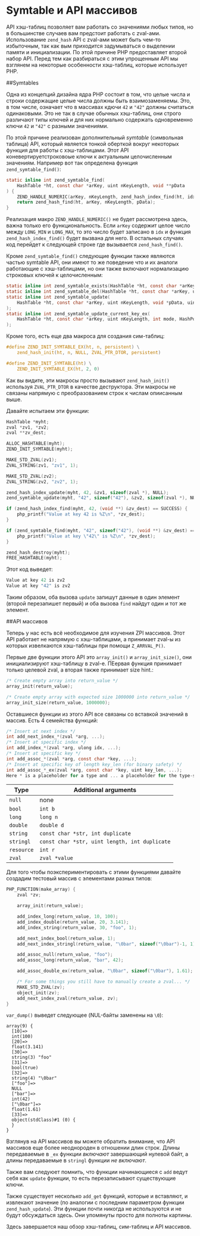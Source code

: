 # Symtable и API массивов

API хэш-таблиц позволяет вам работать со значениями любых типов, но в большинстве случаев вам предстоит работать с zval-ами. Использование `zend_hash` API с zval-ами может быть чем-то избыточным, так как вым приходится задумываться о выделении памяти и инициализации. По этой причине PHP предоставляет второй набор API. Перед тем как разбираться с этим упрощенным API мы взглянем на некоторые особенности хэш-таблиц, которые использует PHP.

##Symtables

Одна из концепций дизайна ядра PHP состоит в том, что целые числа и строки содержащие целые числа должны быть взаимозаменяемы. Это, в том числе, означает что в массивах кдючи `42` и `"42"` должны считаться одинаковыми. Это не так в случае обычных хэш-таблиц, они строго различают типы ключей и для них нормально содержать одновременно ключи `42` и `"42"` с разными значениями.

По этой причине реализован дополнительный *symtable* (символьная таблица) API, который является тонкой оберткой вокруг некоторых функция для работы с хэш-таблицами. Этот API коневертируетстроковоые ключи к актуальным целочисленным значениям. Например вот так определена функция `zend_symtable_find()`:
```c
static inline int zend_symtable_find(
    HashTable *ht, const char *arKey, uint nKeyLength, void **pData
) {
    ZEND_HANDLE_NUMERIC(arKey, nKeyLength, zend_hash_index_find(ht, idx, pData));
    return zend_hash_find(ht, arKey, nKeyLength, pData);
}
```
Реализация макро `ZEND_HANDLE_NUMERIC()` не будет рассмотрена здесь, важна только его функциональность. Если `arKey` содержит целое число между `LONG_MIN` и `LONG_MAX`, то это число будет записано в `idx` и функция `zend_hash_index_find()` будет вызвана для него. В остальных случаях код перейдет к следующей строке где вызывается `zend_hash_find()`.

Кроме `zend_symtable_find()` следующие функции также являются частью symtable API,  они имеют то же поведение что и их аналоги работающие с хэш-таблицами, но они также включают нормализацию строковых ключей к целочисленным:
```c
static inline int zend_symtable_exists(HashTable *ht, const char *arKey, uint nKeyLength);
static inline int zend_symtable_del(HashTable *ht, const char *arKey, uint nKeyLength);
static inline int zend_symtable_update(
    HashTable *ht, const char *arKey, uint nKeyLength, void *pData, uint nDataSize, void **pDest
);
static inline int zend_symtable_update_current_key_ex(
    HashTable *ht, const char *arKey, uint nKeyLength, int mode, HashPosition *pos
);
```
Кроме того, есть еще два макроса для создания сим-таблиц:
```c
#define ZEND_INIT_SYMTABLE_EX(ht, n, persistent) \
    zend_hash_init(ht, n, NULL, ZVAL_PTR_DTOR, persistent)

#define ZEND_INIT_SYMTABLE(ht) \
    ZEND_INIT_SYMTABLE_EX(ht, 2, 0)
```
Как вы видите, эти макросы просто вызывают `zend_hash_init()` используя `ZVAL_PTR_DTOR` в качестве деструктора. Эти макросы не связаны напрямую с преобразованием строк к числам опиисанным выше.

Давайте испытаем эти функции:
```c
HashTable *myht;
zval *zv1, *zv2;
zval **zv_dest;

ALLOC_HASHTABLE(myht);
ZEND_INIT_SYMTABLE(myht);

MAKE_STD_ZVAL(zv1);
ZVAL_STRING(zv1, "zv1", 1);

MAKE_STD_ZVAL(zv2);
ZVAL_STRING(zv2, "zv2", 1);

zend_hash_index_update(myht, 42, &zv1, sizeof(zval *), NULL);
zend_symtable_update(myht, "42", sizeof("42"), &zv2, sizeof(zval *), NULL);

if (zend_hash_index_find(myht, 42, (void **) &zv_dest) == SUCCESS) {
    php_printf("Value at key 42 is %Z\n", *zv_dest);
}

if (zend_symtable_find(myht, "42", sizeof("42"), (void **) &zv_dest) == SUCCESS) {
    php_printf("Value at key \"42\" is %Z\n", *zv_dest);
}

zend_hash_destroy(myht);
FREE_HASHTABLE(myht);
```
Этот код выведет:
```c
Value at key 42 is zv2
Value at key "42" is zv2
```
Таким образом, оба вызова `update` запишут данные в один элемент (второй перезапишет первый) и оба вызова `find` найдут один и тот же элемент.

##API массивов

Теперь у нас есть всё необходимое для изучения ZPI массивов. Этот API работает не напрямую с хэш-таблицами, а принимает zval-ы из которых извелкаются хэш-таблицы при помощи `Z_ARRVAL_P()`.

Первые две функции этого API это `array_init()` и `array_init_size()`, они инициализируют хэш-таблицу в zval-е. ПЕервая функция принимает только целевой zval, а вторая также принимает size hint.:
```c
/* Create empty array into return_value */
array_init(return_value);

/* Create empty array with expected size 1000000 into return_value */
array_init_size(return_value, 1000000);
```
Оставшиеся функции из этого API все связаны со вставкой значений в массив. Есть 4 семейства функций:

```c
/* Insert at next index */
int add_next_index_*(zval *arg, ...);
/* Insert at specific index */
int add_index_*(zval *arg, ulong idx, ...);
/* Insert at specific key */
int add_assoc_*(zval *arg, const char *key, ...);
/* Insert at specific key of length key_len (for binary safety) */
int add_assoc_*_ex(zval *arg, const char *key, uint key_len, ...);
Here * is a placeholder for a type and ... a placeholder for the type-specific arguments. The valid values for them are listed in the following table:
```

|Type|	Additional arguments|
|----|-----------------------|
|`null`|	none|
|`bool`|	`int b`|
|`long`|	`long n`|
|`double`|	`double d`|
|`string`|	`const char *str, int duplicate`|
|`stringl`|	`const char *str, uint length, int duplicate`|
|`resource`|	`int r`|
|`zval`|	`zval *value`|
Для того чтобы поэкспериментировать с этими функциями давайте создадим тестовый массив с элементами разных типов:
```c
PHP_FUNCTION(make_array) {
    zval *zv;

    array_init(return_value);

    add_index_long(return_value, 10, 100);
    add_index_double(return_value, 20, 3.141);
    add_index_string(return_value, 30, "foo", 1);

    add_next_index_bool(return_value, 1);
    add_next_index_stringl(return_value, "\0bar", sizeof("\0bar")-1, 1);

    add_assoc_null(return_value, "foo");
    add_assoc_long(return_value, "bar", 42);

    add_assoc_double_ex(return_value, "\0bar", sizeof("\0bar"), 1.61);

    /* For some things you still have to manually create a zval... */
    MAKE_STD_ZVAL(zv);
    object_init(zv);
    add_next_index_zval(return_value, zv);
}
```
`var_dump()` выведет следующее (NUL-байты заменены на `\0`):
```
array(9) {
  [10]=>
  int(100)
  [20]=>
  float(3.141)
  [30]=>
  string(3) "foo"
  [31]=>
  bool(true)
  [32]=>
  string(4) "\0bar"
  ["foo"]=>
  NULL
  ["bar"]=>
  int(42)
  ["\0bar"]=>
  float(1.61)
  [33]=>
  object(stdClass)#1 (0) {
  }
}
```
Взглянув на API массивов вы можете обратить внимание, что API массивов еще более неоднороден в отношении длин строк. Длины передаваемые в `_ex` функции *включают* завершающий нулевой байт, а длины передаваемые в `stringl` функции *не включают*.

Также вам следуюет помнить, что функции начинающиеся с `add` ведут себя как `update` функции, то есть перезаписывают существующие ключи.

Также существует несколько `add_get` функций, которые и вставляют, и извлекают значение (по аналогии с последним параметром функции `zend_hash_update`). Эти функции почти никогда не используются и не будут обсуждаться здесь. Они упомянуты просто для полноты картины.

Здесь завершается наш обзор хэш-таблиц, сим-таблиц и API массивов.
